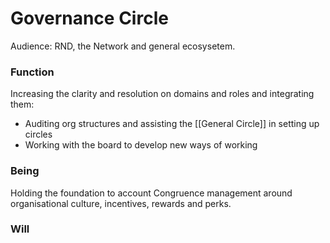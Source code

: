 # Governance Circle
Audience: RND, the Network and general ecosysetem.

### Function
Increasing the clarity and resolution on domains and roles and integrating them:
- Auditing org structures and assisting the [[General Circle]] in setting up circles
- Working with the board to develop new ways of working 

### Being
Holding the foundation to account 
Congruence management around organisational culture, incentives, rewards and perks.


### Will


